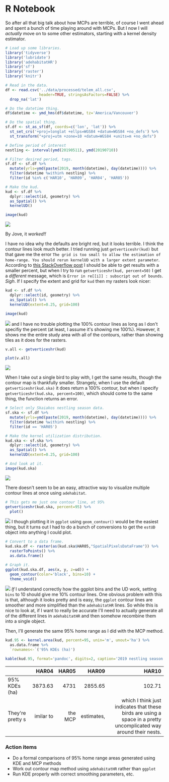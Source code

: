 R Notebook
================

So after all that big talk about how MCPs are terrible, of course I went ahead and spent a bunch of time playing around with MCPs. But I now I will *actually* move on to some other estimators, starting with a kernel density estimator.

``` r
# Load up some libraries.
library('tidyverse')
library('lubridate')
library('adehabitatHR')
library('sf')
library('raster')
library('knitr')

# Read in the data.
df <- read.csv('../data/processed/telem_all.csv', 
               header=TRUE, stringsAsFactors=FALSE) %>%
  drop_na('lat')

# Do the datetime thing.
df$datetime <- ymd_hms(df$datetime, tz='America/Vancouver')

# Do the spatial thing.
sf.df <- st_as_sf(df, coords=c('lon', 'lat')) %>%
  st_set_crs('+proj=longlat +ellps=WGS84 +datum=WGS84 +no_defs') %>%
  st_transform("+proj=utm +zone=10 +datum=WGS84 +units=m +no_defs")

# Define period of interest
nestling <- interval(ymd(20190511), ymd(20190710))

# Filter desired period, tags.
sf.df <- sf.df %>%
  mutate(yrls=ymd(paste(2019, month(datetime), day(datetime)))) %>%
  filter(datetime %within% nestling) %>%
  filter(id %in% c('HAR10', 'HAR09', 'HAR04', 'HAR05'))

# Make the kud.
kud <- sf.df %>%
  dplyr::select(id, geometry) %>%
  as_Spatial() %>%
  kernelUD()

image(kud)
```

![](20191217_UD_files/figure-markdown_github/unnamed-chunk-1-1.png)

By Jove, it *worked!!*

I have no idea why the defaults are bright red, but it looks terrible. I think the contour lines look much better. I tried running just `getverticeshr(kud)` but that gave me the error `The grid is too small to allow the estimation of home-range. You should rerun kernelUD with a larger extent parameter`. According to [this StackOverflow post](https://stackoverflow.com/questions/41683905/grid-too-small-for-kernelud-getverticeshr-adehabitathr-home-range-estimation) I should be able to get results with a smaller percent, but when I try to run `getverticeshr(kud, percent=50)` I get a *different* message, which is `Error in re[[i]] : subscript out of bounds`. *Sigh*. If I specify the extent and grid for `kud` then my rasters look nicer:

``` r
kud <- sf.df %>%
  dplyr::select(id, geometry) %>%
  as_Spatial() %>%
  kernelUD(extent=0.25, grid=100)

image(kud)
```

![](20191217_UD_files/figure-markdown_github/unnamed-chunk-2-1.png) and I have no trouble plotting the 100% contour lines as long as I don't specifiy the percent (at least, I assume it's showing me 100%). However, it shows me the entire study area with all of the contours, rather than showing tiles as it does for the rasters.

``` r
v.all <- getverticeshr(kud)

plot(v.all)
```

![](20191217_UD_files/figure-markdown_github/unnamed-chunk-3-1.png)

When I take out a single bird to play with, I get the same results, though the contour map is thankfully smaller. Strangely, when I use the default `getverticeshr(kud.ska)` it does return a 100% contour, but when I specify `getverticeshr(kud.ska, percent=100)`, which should come to the same thing, the function returns an error.

``` r
# Select only Skaiakos nestling season data.
sf.ska <- sf.df %>%
  mutate(yrls=ymd(paste(2019, month(datetime), day(datetime)))) %>%
  filter(datetime %within% nestling) %>%
  filter(id == 'HAR05')

# Make the kernel utilization distribution.
kud.ska <- sf.ska %>%
  dplyr::select(id, geometry) %>%
  as_Spatial() %>%
  kernelUD(extent=0.25, grid=100)

# And look at it.
image(kud.ska)
```

![](20191217_UD_files/figure-markdown_github/unnamed-chunk-4-1.png)

There doesn't seem to be an easy, attractive way to visualize multiple contour lines at once using `adehabitat`.

``` r
# This gets me just one contour line, at 95%
getverticeshr(kud.ska, percent=95) %>%
  plot()
```

![](20191217_UD_files/figure-markdown_github/unnamed-chunk-5-1.png) I though plotting it in `ggplot` using `geom_contour()` would be the easiest thing, but it turns out I had to do a bunch of conversions to get the `estUD` object into anything I could plot.

``` r
# Convert to a data frame.
kud.ska.df <- raster(as(kud.ska$HAR05,"SpatialPixelsDataFrame")) %>%
  rasterToPoints() %>%
  as.data.frame()

# Graph it.
ggplot(kud.ska.df, aes(x, y, z=ud)) +
  geom_contour(color='black', bins=10) +
  theme_void()
```

![](20191217_UD_files/figure-markdown_github/unnamed-chunk-6-1.png) *If* I understand correctly how the ggplot bins and the UD work, setting `bins` to 10 should give me 10% contour lines. One obvious problem with this is that, although it looks pretty and is easy, the `ggplot` contour lines are smoother and more simplified than the `adehabitatHR` lines. So while this is nice to look at, if I want to really be accurate I'll need to actually generate all of the different lines in `adehabitatHR` and then somehow recombine them into a single object.

Then, I'll generate the same 95% home range as I did with the MCP method.

``` r
kud.95 <- kernel.area(kud, percent=95, unin='m', unout='ha') %>%
  as.data.frame %>%
  `rownames<-`('95% KDEs (ha)')

kable(kud.95, format='pandoc', digits=2, caption='2019 nestling season')
```

|                  |      HAR04|    HAR05|       HAR09|                                                                                                              HAR10|
|------------------|----------:|--------:|-----------:|------------------------------------------------------------------------------------------------------------------:|
| 95% KDEs (ha)    |    3873.63|     4731|     2855.65|                                                                                                             102.71|
| They're pretty s |  imilar to|  the MCP|  estimates,|  which I think just indicates that these birds are using a space in a pretty uncomplicated way around their nests.|

### Action items

-   Do a formal comparisons of 95% home range areas generated using KDE and MCP methods
-   Work out contour map method using `adehabitatHR` rather than `ggplot`
-   Run KDE properly with correct smoothing parameters, etc.
